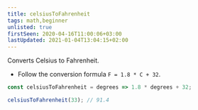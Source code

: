 ```yaml
---
title: celsiusToFahrenheit
tags: math,beginner
unlisted: true
firstSeen: 2020-04-16T11:00:06+03:00
lastUpdated: 2021-01-04T13:04:15+02:00
---
```


Converts Celsius to Fahrenheit.

- Follow the conversion formula `F = 1.8 * C + 32`.

```js
const celsiusToFahrenheit = degrees => 1.8 * degrees + 32;
```

```js
celsiusToFahrenheit(33); // 91.4
```
